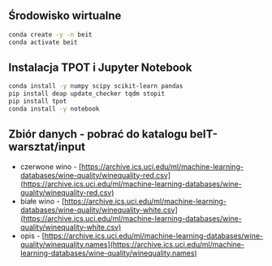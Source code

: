 ## Środowisko wirtualne

```bash
conda create -y -n beit
conda activate beit
```

## Instalacja TPOT i Jupyter Notebook

```bash
conda install -y numpy scipy scikit-learn pandas
pip install deap update_checker tqdm stopit
pip install tpot
conda install -y notebook
```

## Zbiór danych - pobrać do katalogu beIT-warsztat/input

* czerwone wino - [https://archive.ics.uci.edu/ml/machine-learning-databases/wine-quality/winequality-red.csv](https://archive.ics.uci.edu/ml/machine-learning-databases/wine-quality/winequality-red.csv)
* białe wino - [https://archive.ics.uci.edu/ml/machine-learning-databases/wine-quality/winequality-white.csv](https://archive.ics.uci.edu/ml/machine-learning-databases/wine-quality/winequality-white.csv)
* opis - [https://archive.ics.uci.edu/ml/machine-learning-databases/wine-quality/winequality.names](https://archive.ics.uci.edu/ml/machine-learning-databases/wine-quality/winequality.names)

